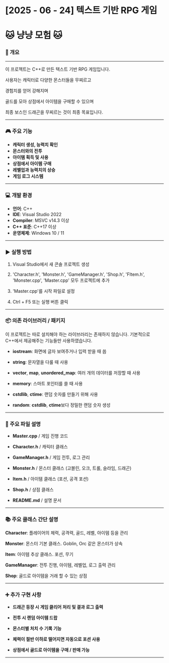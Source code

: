 # [2025 - 06 - 24] 텍스트 기반 RPG 게임

# **🐱 냥냥 모험 🐱**

### 📌 개요
---
이 프로젝트는 C++로 만든 텍스트 기반 RPG 게임입니다.

사용자는 캐릭터로 다양한 몬스터들을 무찌르고

경험치를 얻어 강해지며

골드를 모아 상점에서 아이템을 구매할 수 있으며

최종 보스인 드래곤을 무찌르는 것이 최종 목표입니다.

---

### 🎮 주요 기능

- **캐릭터 생성, 능력치 확인**
- **몬스터와의 전투**
- **아이템 획득 및 사용**
- **상점에서 아이템 구매**
- **레벨업과 능력치의 상승**
- **게임 로그 시스템**

---

### 💻 개발 환경

- **언어**: C++
- **IDE**: Visual Studio 2022
- **Compiler**: MSVC v14.3 이상
- **C++ 표준**: C++17 이상
- **운영체제**: Windows 10 / 11

---

### ▶️ 실행 방법

1. Visual Studio에서 새 콘솔 프로젝트 생성

2. 'Character.h', 'Monster.h', 'GameManager.h', 'Shop.h', 'FItem.h', 'Monster.cpp', 'Master.cpp' 모두 프로젝트에 추가

3. 'Master.cpp'를 시작 파일로 설정

4. Ctrl + F5 또는 실행 버튼 클릭

---

### 📦 의존 라이브러리 / 패키지

이 프로젝트는 따로 설치해야 하는 라이브러리는 존재하지 않습니다.
기본적으로 C++에서 제공해주는 기능들만 사용하였습니다.

- **iostream**: 화면에 글자 보여주거나 입력 받을 때 씀

- **string**: 문자열을 다룰 때 사용

- **vector**, **map**, **unordered_map**: 여러 개의 데이터를 저장할 때 사용

- **memory**: 스마트 포인터를 쓸 때 사용

- **cstdlib**, **ctime**: 랜덤 숫자를 만들기 위해 사용

- **random**: **cstdlib**, **ctime**보다 정밀한 랜덤 숫자 생성

---

### 📁 주요 파일 설명

- **Master.cpp** /
   게임 진행 코드

- **Character.h** /
   캐릭터 클래스

- **GameManager.h** /
   게임 전투, 로그 관리

- **Monster.h** /
   몬스터 클래스 (고블린, 오크, 트롤, 슬라임, 드래곤)

- **Item.h** /
   아이템 클래스 (포션, 공격 포션)

- **Shop.h** /
   상점 클래스

- **README.md** /
   설명 문서

---

### 📚 주요 클래스 간단 설명

**Character**: 플레이어의 체력, 공격력, 골드, 레벨, 아이템 등을 관리

**Monster**: 몬스터 기본 클래스. Goblin, Orc 같은 몬스터가 상속

**Item**: 아이템 추상 클래스. 포션, 무기

**GameManager**: 전투 진행, 아이템, 레벨업, 로그 출력 관리

**Shop**: 골드로 아이템을 거래 할 수 있는 상점

---

### ➕ 추가 구현 사항

- **드래곤 등장 시 게임 클리어 처리 및 결과 로그 출력**

- **전투 시 랜덤 아이템 드랍**

- **몬스터별 처치 수 기록 기능**

- **체력이 절반 이하로 떨어지면 자동으로 포션 사용**

- **상점에서 골드로 아이템을 구매 / 판매 가능**

------


